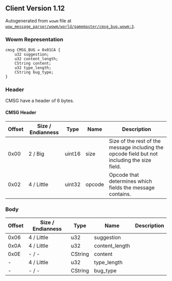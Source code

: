 ## Client Version 1.12

Autogenerated from `wowm` file at [`wow_message_parser/wowm/world/gamemaster/cmsg_bug.wowm:3`](https://github.com/gtker/wow_messages/tree/main/wow_message_parser/wowm/world/gamemaster/cmsg_bug.wowm#L3).

### Wowm Representation
```rust,ignore
cmsg CMSG_BUG = 0x01CA {
    u32 suggestion;
    u32 content_length;
    CString content;
    u32 type_length;
    CString bug_type;
}
```
### Header
CMSG have a header of 6 bytes.

#### CMSG Header
| Offset | Size / Endianness | Type   | Name   | Description |
| ------ | ----------------- | ------ | ------ | ----------- |
| 0x00   | 2 / Big           | uint16 | size   | Size of the rest of the message including the opcode field but not including the size field.|
| 0x02   | 4 / Little        | uint32 | opcode | Opcode that determines which fields the message contains.|
### Body
| Offset | Size / Endianness | Type | Name | Description |
| ------ | ----------------- | ---- | ---- | ----------- |
| 0x06 | 4 / Little | u32 | suggestion |  |
| 0x0A | 4 / Little | u32 | content_length |  |
| 0x0E | - / - | CString | content |  |
| - | 4 / Little | u32 | type_length |  |
| - | - / - | CString | bug_type |  |
